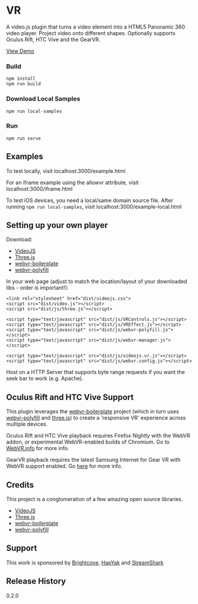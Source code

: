 
# VR

A video.js plugin that turns a video element into a HTML5 Panoramic 360 video player. Project video onto different shapes. Optionally supports Oculus Rift, HTC Vive and the GearVR.

[View Demo](http://stage.metacdn.com/r/v/vorjbrr/Er866Cp)


### Build
```
npm install
npm run build
```

### Download Local Samples
```
npm run local-samples
```

### Run
```
npm run serve
```

## Examples
To test locally, visit localhost:3000/example.html

For an iframe example using the allowvr attribute, visit localhost:3000/iframe.html 

To test iOS devices, you need a local/same domain source file. After running `npm run local-samples`, visit localhost:3000/example-local.html

## Setting up your own player

Download:
* [VideoJS](http://www.videojs.com)
* [Three.js](http://threejs.org)
* [webvr-boilerplate](https://github.com/borismus/webvr-boilerplate)
* [webvr-polyfill](https://github.com/borismus/webvr-polyfill)

In your web page (adjust to match the location/layout of your downloaded libs - order is important!):

    <link rel="stylesheet" href="dist/videojs.css">
    <script src="dist/video.js"></script>
    <script src="dist/js/three.js"></script>

    <script type="text/javascript" src="dist/js/VRControls.js"></script>
    <script type="text/javascript" src="dist/js/VREffect.js"></script>
    <script type="text/javascript" src="dist/js/webvr-polyfill.js"></script>
    <script type="text/javascript" src="dist/js/webvr-manager.js"></script>

    <script type="text/javascript" src="dist/js/videojs.vr.js"></script>
    <script type="text/javascript" src="dist/js/webvr.config.js"></script>

Host on a HTTP Server that supports byte range requests if you want the seek bar to work (e.g. Apache).

## Oculus Rift and HTC Vive Support
This plugin leverages the [webvr-boilerplate](https://github.com/borismus/webvr-boilerplate) project (which in turn uses [webvr-polyfill](https://github.com/borismus/webvr-polyfill) and [three.js](https://github.com/mrdoob/three.js)) to create a 'responsive VR' experience across multiple devices.

Oculus Rift and HTC Vive playback requires Firefox Nightly with the WebVR addon, or experimental WebVR-enabled builds of Chromium. Go to [WebVR.info](http://www.webvr.info) for more info.

GearVR playback requires the latest Samsung Internet for Gear VR with WebVR support enabled. Go [here](https://mail.mozilla.org/pipermail/web-vr-discuss/2016-April/001054.html) for more info.

## Credits ##

This project is a conglomeration of a few amazing open source libraries.

* [VideoJS](http://www.videojs.com)
* [Three.js](http://threejs.org)
* [webvr-boilerplate](https://github.com/borismus/webvr-boilerplate)
* [webvr-polyfill](https://github.com/borismus/webvr-polyfill)

## Support ##
This work is sponsored by [Brightcove](https://www.brightcove.com), [HapYak](http://corp.hapyak.com/) and [StreamShark](https://streamshark.io)


## Release History
0.2.0
